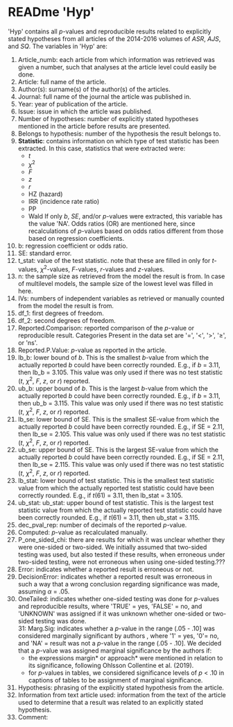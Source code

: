 # READme 'Hyp'

'Hyp' contains all *p*-values and reproducible results related to explicitly stated hypotheses from all articles of the 2014-2016 volumes of *ASR*, *AJS*, and *SQ*. The variables in 'Hyp' are:

1. Article_numb: each article from which information was retrieved was given a number, such that analyses at the article level could easily be done.
2. Article: full name of the article.
3. Author(s): surname(s) of the author(s) of the articles.
4. Journal: full name of the journal the article was published in.
5. Year: year of publication of the article.
6. Issue: issue in which the article was published.
7. Number of hypotheses: number of explicitly stated hypotheses mentioned in the article before results are presented.
8. Belongs to hypothesis: number of the hypothesis the result belongs to.
9. **Statistic**: contains information on which type of test statistic has been extracted. In this case, statistics that were extracted were:
    - *t*
    - *χ*<sup>2</sup>
    - *F*
    - *z*
    - *r*
    - HZ (hazard)
    - IRR (incidence rate ratio)
    - PP
    - Wald
If only *b*, *SE*, and/or *p*-values were extracted, this variable has the value 'NA'. Odds ratios (OR) are mentioned here, since recalculations of *p*-values based on odds ratios different from those based on regression coefficients.
10. b: regression coefficient or odds ratio.
11. SE: standard error.
12. t_stat: value of the test statistic. note that these are filled in only for  *t*-values, *χ*<sup>2</sup>-values, *F*-values, *r*-values and *z*-values.
13. n: the sample size as retrieved from the model the result is from. In case of multilevel models, the sample size of the lowest level was filled in here.
14. IVs: numbers of independent variables as retrieved or manually counted from the model the result is from.
15. df_1: first degrees of freedom.
16. df_2: second degrees of freedom.
17. Reported.Comparison: reported comparison of the *p*-value or reproducible result. Categories Present in the data set are '=', '<', '>', '&GreaterEqual;', or 'ns'. 
18. Reported.P.Value: *p*-value as reported in the article.
19. lb_b: lower bound of *b*. This is the smallest *b*-value from which the actually reported *b* could have been correctly rounded. E.g., if *b* = 3.11, then lb_b = 3.105. This value was only used if there was no test statistic (*t*, *χ*<sup>2</sup>, *F*, *z*, or *r*) reported.
20. ub_b: upper bound of *b*. This is the largest *b*-value from which the actually reported *b* could have been correctly rounded. E.g., if *b* = 3.11, then ub_b = 3.115. This value was only used if there was no test statistic (*t*, *χ*<sup>2</sup>, *F*, *z*, or *r*) reported.
21. lb_se: lower bound of SE. This is the smallest SE-value from which the actually reported *b* could have been correctly rounded. E.g., if SE = 2.11, then lb_se = 2.105. This value was only used if there was no test statistic (*t*, *χ*<sup>2</sup>, *F*, *z*, or *r*) reported.
22. ub_se: upper bound of SE. This is the largest SE-value from which the actually reported *b* could have been correctly rounded. E.g., if SE = 2.11, then lb_se = 2.115. This value was only used if there was no test statistic (*t*, *χ*<sup>2</sup>, *F*, *z*, or *r*) reported.
23. lb_stat: lower bound of test statistic. This is the smallest test statistic value from which the actually reported test statistic could have been correctly rounded. E.g., if *t*(61) = 3.11, then lb_stat = 3.105.
24. ub_stat: ub_stat: upper bound of test statistic. This is the largest test statistic value from which the actually reported test statistic could have been correctly rounded. E.g., if *t*(61) = 3.11, then ub_stat = 3.115.
25. dec_pval_rep: number of decimals of the reported *p*-value.
26. Computed: *p*-value as recalculated manually.
27. P_one_sided_chi: there are results for which it was unclear whether they were one-sided or two-sided. We initially assumed that two-sided testing was used, but also tested if these results, when erroneous under two-sided testing, were not erroneous when using one-sided testing.???
28.	Error: indicates whether a reported result is erroneous or not.
29. DecisionError: indicates whether a reported result was erroneous in such a way that a wrong conclusion regarding significance was made, assuming *α* = .05.
30. OneTailed: indicates whether one-sided testing was done for *p*-values and reproducible results, where 'TRUE' = yes, 'FALSE' = no, and 'UNKNOWN' was assigned if it was unknown whether one-sided or two-sided testing was done.  
31: Marg.Sig: indicates whether a *p*-value in the range (.05 - .10] was considered marginally significant by authors , where '1' = yes, '0'= no, and 'NA' = result was not a *p*-value in the range (.05 - .10]. We decided that a *p*-value was assigned marginal significance by the authors if:
    - the expressions margin* or approach* were mentioned in relation to its significance, following Ohlsson Collentine et al. (2019).
    - for *p*-values in tables, we considered significance levels of *p* < .10 in captions of tables to be assignment of marginal significance. 
32. Hypothesis: phrasing of the explicitly stated hypothesis from the article.
33. Information from text article used: information from the text of the article used to determine that a result was related to an explicitly stated hypothesis.
34. Comment:
